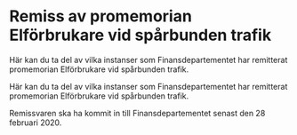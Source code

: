 # Remiss av promemorian Elförbrukare vid spårbunden trafik

Här kan du ta del av vilka instanser som Finansdepartementet har remitterat promemorian Elförbrukare vid spårbunden trafik.

Här kan du ta del av vilka instanser som Finansdepartementet har remitterat promemorian Elförbrukare vid spårbunden trafik.

Remissvaren ska ha kommit in till Finansdepartementet senast den
28 februari 2020.
